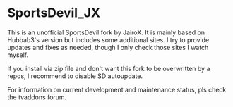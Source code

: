 # SportsDevil_JX
This is an unofficial SportsDevil fork by JairoX. It is mainly based on Hubbab3's version but includes some additional sites. I try to provide updates and fixes as needed, though I only check those sites I watch myself.

If you install via zip file and don't want this fork to be overwritten by a repos, I recommend to disable SD autoupdate.

For information on current development and maintenance status, pls check the tvaddons forum.
